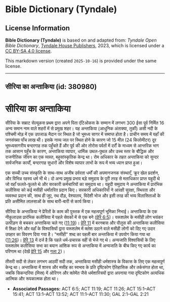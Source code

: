 # Bible Dictionary (Tyndale)

## License Information

**Bible Dictionary (Tyndale)** is based on and adapted from: _Tyndale Open Bible Dictionary_, [Tyndale House Publishers](https://tyndaleopenresources.com/), 2023, which is licensed under a [CC BY-SA 4.0 license](https://creativecommons.org/licenses/by-sa/4.0/legalcode.en).

This markdown version (created `2025-10-16`) is provided under the same license.



--------------------------------

## सीरिया का अन्ताकिया (id: 380980)

सीरिया का अन्ताकिया
===================

सीरिया के सम्राट सेल्यूकस प्रथम द्वारा अपने पिता एंटिओकस के सम्मान में लगभग 300 ईसा पूर्व निर्मित 16 अन्य समान नाम वाले शहरों में से प्रमुख शहर। यह अन्ताकिया (आधुनिक अंताक्या, तुर्की) असी नदी के पश्चिमी मोड़ में एक उपजाऊ मैदान पर स्थित है जो भूमध्य सागर में समाप्त होता है। प्राचीन समय में यहाँ की जनसंख्या पाँच लाख थी। इसके नाव्य जल पर स्थित होने के कारण जो 15 मील (24 किलोमीटर) दूर भूमध्यसागरीय बन्दरगाह तक पहुँचते हैं और पूर्व की ओर तोरोस पर्वतों में दर्रों के माध्यम से आन्तरिक भाग तक आसान पहुँच के कारण, अन्ताकिया व्यापार, धार्मिक उथल\-पुथल और उच्च स्तर के बौद्धिक और राजनीतिक जीवन का एक व्यस्त, बहुसांस्कृतिक केन्द्र था। रोम अधिकार के तहत अन्ताकिया को सुन्दर सार्वजनिक कार्यों, बन्दरगाह सुधारों और विशेष व्यापार लाभों के रूप में भव्य ध्यान प्राप्त हुआ।

एक सच्ची उच्च संस्कृति के साथ\-साथ अजीब उर्वरता धर्मों की अपमानजनक संस्थाएँ, क्रूर खेल प्रदर्शन, और विभिन्न रहस्य धर्म भी थे। दो अन्य प्रमुख प्रभाव बड़े समुदाय के पूरी तरह से मताधिकार प्राप्त यहूदी थे जो वहाँ फलते\-फूलते थे और सरकारी कर्मचारियों का समुदाय था। यहूदी समुदाय ने अन्ताकिया में प्रारंभिक कलीसिया को कई मसीही धर्मांतरित प्रदान किए। सरकारी अधिकारियों ने आरक्षी सुरक्षा, स्थिरता और व्यवस्था प्रदान की, साथ ही जुए, रथ दौड़, वेश्यालय, विदेशी भोज और इसी तरह की भव्य विलासिताओं के प्रति असीमित लालसाओं के साथ बारी\-बारी से कार्य किया।

सीरिया के अन्ताकिया ने प्रेरितों के काम की पुस्तक में एक महत्वपूर्ण भूमिका निभाई। अन्ताकिया के एक नीकुलाउस प्रारंभिक कलीसिया में पहले सेवकों में से एक बने ([प्रेरि 6:5](https://ref.ly/Acts6:5))। यरूशलेम के मसीही लोग भयंकर उत्पीड़न से बचकर अन्ताकिया चले गए ([11:19](https://ref.ly/Acts11:19))। [प्रेरि 11](https://ref.ly/Acts11:1-Acts11:30) में बरनबास और पौलुस की अन्ताकिया कलीसिया में शिक्षा देने और वहाँ के विश्वासियों द्वारा यरूशलेम में क्लेश उठाने वाले मसीही लोगों को दिए गए उदार उपहार का विवरण दिया गया है। "मसीही" शब्द का पहली बार अन्ताकिया में उपयोग किया गया था ([11:26](https://ref.ly/Acts11:26))। [प्रेरि 13](https://ref.ly/Acts13:1-Acts13:52) में दर्ज है कि पहले धर्म\-प्रचारक वहीं से भेजे गए थे। अन्यजाति विश्वासियों के लिए यरूशलेम कलीसिया सभा का बयान आंशिक रूप से अन्ताकिया में अन्यजाति के बीच किए गए कार्य का परिणाम था (देखें [प्रेरि 15](https://ref.ly/Acts15:1-Acts15:41) और [गला 2](https://ref.ly/Gal2:1-Gal2:21))।

तीसरी सदी से लेकर लगभग आठवीं सदी तक, अन्ताकिया मसीही धर्मशास्त्र के विकास के लिए एक महत्वपूर्ण केन्द्र था। अन्ताकिया में शास्त्र और मसीह का स्वभाव के प्रति दृष्टिकोण ऐतिहासिक और तर्कसंगत होता था, जबकि सिकन्दरिया (मिस्र) में ओरिगन और क्लेमेंत जैसे धर्मशास्त्रियों द्वारा अपनाया गया दृष्टिकोण अत्यधिक आत्मिक और रूपकात्मक होता था।

* **Associated Passages:** ACT 6:5; ACT 11:19; ACT 11:26; ACT 15:1–ACT 15:41; ACT 13:1–ACT 13:52; ACT 11:1–ACT 11:30; GAL 2:1–GAL 2:21

